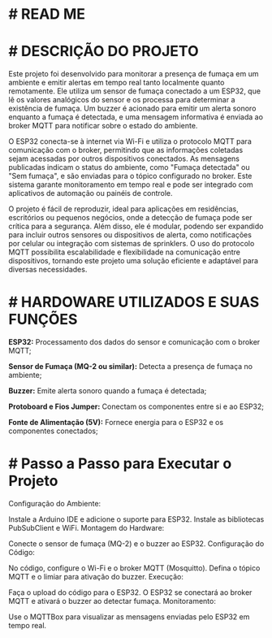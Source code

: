 # # READ ME

# # DESCRIÇÃO DO PROJETO

Este projeto foi desenvolvido para monitorar a presença de fumaça em um ambiente e emitir alertas em tempo real tanto localmente quanto remotamente. Ele utiliza um sensor de fumaça conectado a um ESP32, que lê os valores analógicos do sensor e os processa para determinar a existência de fumaça. Um buzzer é acionado para emitir um alerta sonoro enquanto a fumaça é detectada, e uma mensagem informativa é enviada ao broker MQTT para notificar sobre o estado do ambiente.

O ESP32 conecta-se à internet via Wi-Fi e utiliza o protocolo MQTT para comunicação com o broker, permitindo que as informações coletadas sejam acessadas por outros dispositivos conectados. As mensagens publicadas indicam o status do ambiente, como "Fumaça detectada" ou "Sem fumaça", e são enviadas para o tópico configurado no broker. Este sistema garante monitoramento em tempo real e pode ser integrado com aplicativos de automação ou painéis de controle.

O projeto é fácil de reproduzir, ideal para aplicações em residências, escritórios ou pequenos negócios, onde a detecção de fumaça pode ser crítica para a segurança. Além disso, ele é modular, podendo ser expandido para incluir outros sensores ou dispositivos de alerta, como notificações por celular ou integração com sistemas de sprinklers. O uso do protocolo MQTT possibilita escalabilidade e flexibilidade na comunicação entre dispositivos, tornando este projeto uma solução eficiente e adaptável para diversas necessidades.

# # HARDOWARE UTILIZADOS E SUAS FUNÇÕES

**ESP32:** Processamento dos dados do sensor e comunicação com o broker MQTT;

**Sensor de Fumaça (MQ-2 ou similar):** Detecta a presença de fumaça no ambiente;

**Buzzer:** Emite alerta sonoro quando a fumaça é detectada;

**Protoboard e Fios Jumper:** Conectam os componentes entre si e ao ESP32;

**Fonte de Alimentação (5V):** Fornece energia para o ESP32 e os componentes conectados;


# # Passo a Passo para Executar o Projeto

Configuração do Ambiente:

Instale a Arduino IDE e adicione o suporte para ESP32.
Instale as bibliotecas PubSubClient e WiFi.
Montagem do Hardware:

Conecte o sensor de fumaça (MQ-2) e o buzzer ao ESP32.
Configuração do Código:

No código, configure o Wi-Fi e o broker MQTT (Mosquitto).
Defina o tópico MQTT e o limiar para ativação do buzzer.
Execução:

Faça o upload do código para o ESP32.
O ESP32 se conectará ao broker MQTT e ativará o buzzer ao detectar fumaça.
Monitoramento:

Use o MQTTBox para visualizar as mensagens enviadas pelo ESP32 em tempo real.
